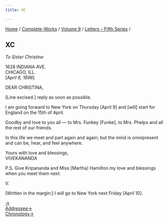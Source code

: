 ```yaml
---
title: XC

---
```



[Home](../../../index.htm) / [Complete-Works](../../complete_works.htm)
/ [Volume 9](../volume_9_contents.htm) / [Letters – Fifth
Series](letters_fifth_series_contents.htm) /



## XC

*To Sister Christine*

1628 INDIANA AVE.  
CHICAGO, ILL.  
\[*April 6, 1896*\]

DEAR CHRISTINA,

\[Line excised.\] reply as soon as possible.

I am going forward to New York on Thursday \[April 9\] and \[will\]
start for England on the 15th of April.

Goodby and love to you all — to Mrs. Funkey \[Funke\], to Mrs. Phelps
and all the rest of our friends.

In this life we meet and part again and again; but the mind is
omnipresent and can be, hear, and feel anywhere.

Yours with love and blessings,  
VIVEKANANDA

P.S. Give Kripananda and Miss \[Martha\] Hamilton my love and blessings
when you meet them next.

V.

\[Written in the margin:\] I will go to New York next Friday \[April
10\].

[→](091_christina.htm)  
[Addressee→](091_christina.htm)  
[Chronology→](../../volume_5/epistles_first_series/061_dr_nanjunda_rao.htm)


